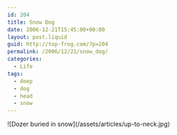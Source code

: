 ```yaml
---
id: 204
title: Snow Dog
date: 2006-12-21T15:45:00+00:00
layout: post.liquid
guid: http://top-frog.com/?p=204
permalink: /2006/12/21/snow_dog/
categories:
  - Life
tags:
  - deep
  - dog
  - head
  - snow
---
```

<span class="frame">
  ![Dozer buried in snow](/assets/articles/up-to-neck.jpg)
</span>
